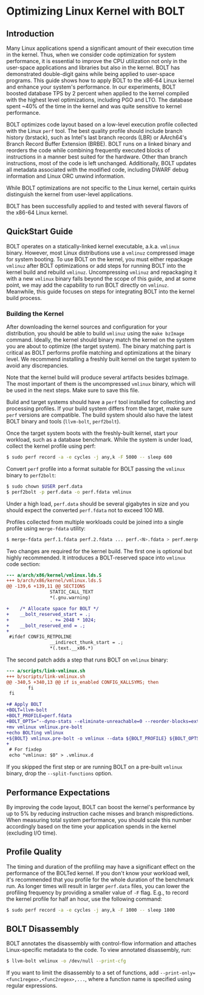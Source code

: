 # Optimizing Linux Kernel with BOLT


## Introduction

Many Linux applications spend a significant amount of their execution time in the kernel. Thus, when we consider code optimization for system performance, it is essential to improve the CPU utilization not only in the user-space applications and libraries but also in the kernel. BOLT has demonstrated double-digit gains while being applied to user-space programs. This guide shows how to apply BOLT to the x86-64 Linux kernel and enhance your system's performance. In our experiments, BOLT boosted database TPS by 2 percent when applied to the kernel compiled with the highest level optimizations, including PGO and LTO. The database spent ~40% of the time in the kernel and was quite sensitive to kernel performance.

BOLT optimizes code layout based on a low-level execution profile collected with the Linux `perf` tool. The best quality profile should include branch history (brstack), such as Intel's last branch records (LBR) or AArch64's Branch Record Buffer Extension (BRBE). BOLT runs on a linked binary and reorders the code while combining frequently executed blocks of instructions in a manner best suited for the hardware. Other than branch instructions, most of the code is left unchanged. Additionally, BOLT updates all metadata associated with the modified code, including DWARF debug information and Linux ORC unwind information.

While BOLT optimizations are not specific to the Linux kernel, certain quirks distinguish the kernel from user-level applications.

BOLT has been successfully applied to and tested with several flavors of the x86-64 Linux kernel.


## QuickStart Guide

BOLT operates on a statically-linked kernel executable, a.k.a. `vmlinux` binary. However, most Linux distributions use a `vmlinuz` compressed image for system booting. To use BOLT on the kernel, you must either repackage `vmlinuz` after BOLT optimizations or add steps for running BOLT into the kernel build and rebuild `vmlinuz`. Uncompressing `vmlinuz` and repackaging it with a new `vmlinux` binary falls beyond the scope of this guide, and at some point, we may add the capability to run BOLT directly on `vmlinuz`. Meanwhile, this guide focuses on steps for integrating BOLT into the kernel build process.


### Building the Kernel

After downloading the kernel sources and configuration for your distribution, you should be able to build `vmlinuz` using the `make bzImage` command. Ideally, the kernel should binary match the kernel on the system you are about to optimize (the target system). The binary matching part is critical as BOLT performs profile matching and optimizations at the binary level. We recommend installing a freshly built kernel on the target system to avoid any discrepancies.

Note that the kernel build will produce several artifacts besides bzImage. The most important of them is the uncompressed `vmlinux` binary, which will be used in the next steps. Make sure to save this file.

Build and target systems should have a `perf` tool installed for collecting and processing profiles. If your build system differs from the target, make sure `perf` versions are compatible. The build system should also have the latest BOLT binary and tools (`llvm-bolt`, `perf2bolt`).

Once the target system boots with the freshly-built kernel, start your workload, such as a database benchmark. While the system is under load, collect the kernel profile using perf:


```bash
$ sudo perf record -a -e cycles -j any,k -F 5000 -- sleep 600
```


Convert `perf` profile into a format suitable for BOLT passing the `vmlinux` binary to `perf2bolt`:


```bash
$ sudo chown $USER perf.data
$ perf2bolt -p perf.data -o perf.fdata vmlinux
```


Under a high load, `perf.data` should be several gigabytes in size and you should expect the converted `perf.fdata` not to exceed 100 MB.

Profiles collected from multiple workloads could be joined into a single profile using `merge-fdata` utility:
```bash
$ merge-fdata perf.1.fdata perf.2.fdata ... perf.<N>.fdata > perf.merged.fdata
```

Two changes are required for the kernel build. The first one is optional but highly recommended. It introduces a BOLT-reserved space into `vmlinux` code section:


```diff
--- a/arch/x86/kernel/vmlinux.lds.S
+++ b/arch/x86/kernel/vmlinux.lds.S
@@ -139,6 +139,11 @@ SECTIONS
                STATIC_CALL_TEXT
                *(.gnu.warning)

+    /* Allocate space for BOLT */
+    __bolt_reserved_start = .;
+               . += 2048 * 1024;
+    __bolt_reserved_end = .;
+
 #ifdef CONFIG_RETPOLINE
                __indirect_thunk_start = .;
                *(.text.__x86.*)
```


The second patch adds a step that runs BOLT on `vmlinux` binary:


```diff
--- a/scripts/link-vmlinux.sh
+++ b/scripts/link-vmlinux.sh
@@ -340,5 +340,13 @@ if is_enabled CONFIG_KALLSYMS; then
        fi
 fi

+# Apply BOLT
+BOLT=llvm-bolt
+BOLT_PROFILE=perf.fdata
+BOLT_OPTS="--dyno-stats --eliminate-unreachable=0 --reorder-blocks=ext-tsp --simplify-conditional-tail-calls=0 --skip-funcs=__entry_text_start,irq_entries_start --split-functions"
+mv vmlinux vmlinux.pre-bolt
+echo BOLTing vmlinux
+${BOLT} vmlinux.pre-bolt -o vmlinux --data ${BOLT_PROFILE} ${BOLT_OPTS}
+
 # For fixdep
 echo "vmlinux: $0" > .vmlinux.d
```


If you skipped the first step or are running BOLT on a pre-built `vmlinux` binary, drop the `--split-functions` option.


## Performance Expectations

By improving the code layout, BOLT can boost the kernel's performance by up to 5% by reducing instruction cache misses and branch mispredictions. When measuring total system performance, you should scale this number accordingly based on the time your application spends in the kernel (excluding I/O time).


## Profile Quality

The timing and duration of the profiling may have a significant effect on the performance of the BOLTed kernel. If you don't know your workload well, it's recommended that you profile for the whole duration of the benchmark run. As longer times will result in larger `perf.data` files, you can lower the profiling frequency by providing a smaller value of `-F` flag. E.g., to record the kernel profile for half an hour, use the following command:


```bash
$ sudo perf record -a -e cycles -j any,k -F 1000 -- sleep 1800
```



## BOLT Disassembly

BOLT annotates the disassembly with control-flow information and attaches Linux-specific metadata to the code. To view annotated disassembly, run:


```bash
$ llvm-bolt vmlinux -o /dev/null --print-cfg
```


If you want to limit the disassembly to a set of functions, add `--print-only=<func1regex>,<func2regex>,...`, where a function name is specified using regular expressions.
